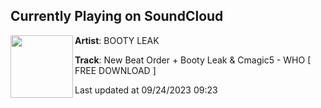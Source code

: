 ## Currently Playing on SoundCloud

[<img align="left" width="100" src="https://i1.sndcdn.com/artworks-loCyLIt974Vpk8tS-kSLl2A-t500x500.jpg">](https://soundcloud.com/bo0tyleak/who)

**Artist**: BOOTY LEAK 

**Track**: New Beat Order + Booty Leak & Cmagic5 - WHO [ FREE DOWNLOAD ]

Last updated at 09/24/2023 09:23
